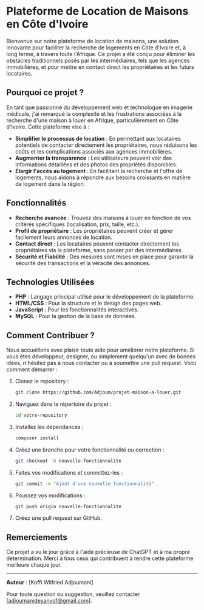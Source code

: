 # Plateforme de Location de Maisons en Côte d'Ivoire

Bienvenue sur notre plateforme de location de maisons, une solution innovante pour faciliter la recherche de logements en Côte d'Ivoire et, à long terme, à travers toute l'Afrique. Ce projet a été conçu pour éliminer les obstacles traditionnels posés par les intermédiaires, tels que les agences immobilières, et pour mettre en contact direct les propriétaires et les futurs locataires.

## Pourquoi ce projet ?

En tant que passionné du développement web et technologue en imagerie médicale, j'ai remarqué la complexité et les frustrations associées à la recherche d'une maison à louer en Afrique, particulièrement en Côte d'Ivoire. Cette plateforme vise à :

- **Simplifier le processus de location** : En permettant aux locataires potentiels de contacter directement les propriétaires, nous réduisons les coûts et les complications associés aux agences immobilières.
- **Augmenter la transparence** : Les utilisateurs peuvent voir des informations détaillées et des photos des propriétés disponibles.
- **Élargir l'accès au logement** : En facilitant la recherche et l'offre de logements, nous aidons à répondre aux besoins croissants en matière de logement dans la région.

## Fonctionnalités

- **Recherche avancée** : Trouvez des maisons à louer en fonction de vos critères spécifiques (localisation, prix, taille, etc.).
- **Profil de propriétaire** : Les propriétaires peuvent créer et gérer facilement leurs annonces de location.
- **Contact direct** : Les locataires peuvent contacter directement les propriétaires via la plateforme, sans passer par des intermédiaires.
- **Sécurité et Fiabilité** : Des mesures sont mises en place pour garantir la sécurité des transactions et la véracité des annonces.

## Technologies Utilisées

- **PHP** : Langage principal utilisé pour le développement de la plateforme.
- **HTML/CSS** : Pour la structure et le design des pages web.
- **JavaScript** : Pour les fonctionnalités interactives.
- **MySQL** : Pour la gestion de la base de données.

## Comment Contribuer ?

Nous accueillons avec plaisir toute aide pour améliorer notre plateforme. Si vous êtes développeur, designer, ou simplement quelqu'un avec de bonnes idées, n'hésitez pas à nous contacter ou à soumettre une pull request. Voici comment démarrer :

1. Clonez le repository : 
    ```sh
    git clone https://github.com/Adjoum/projet-maison-a-louer.git
    ```

2. Naviguez dans le répertoire du projet :
    ```sh
    cd votre-repository
    ```

3. Installez les dépendances :
    ```sh
    composer install
    ```

4. Créez une branche pour votre fonctionnalité ou correction :
    ```sh
    git checkout -b nouvelle-fonctionnalite
    ```

5. Faites vos modifications et committez-les :
    ```sh
    git commit -m "Ajout d'une nouvelle fonctionnalité"
    ```

6. Poussez vos modifications :
    ```sh
    git push origin nouvelle-fonctionnalite
    ```

7. Créez une pull request sur GitHub.

## Remerciements

Ce projet a vu le jour grâce à l'aide précieuse de ChatGPT et à ma propre détermination. Merci à tous ceux qui contribuent à rendre cette plateforme meilleure chaque jour.

---

**Auteur** : [Koffi Wilfried Adjoumani]

Pour toute question ou suggestion, veuillez contacter [adjoumanideyanvo1@gmail.com].

